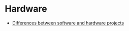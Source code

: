 # Hardware

- [Differences between software and hardware projects](https://stackoverflow.blog/2021/07/12/the-difference-between-software-and-hardware-projects/)